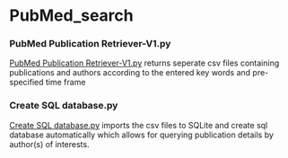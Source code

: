 # PubMed_search
### PubMed Publication Retriever-V1.py 
[PubMed Publication Retriever-V1.py](https://github.com/random-git/PubMed_search/blob/main/PubMed%20Publication%20Retriever-V1.py) returns seperate csv files containing publications and authors according to the entered key words and pre-specified time frame 
### Create SQL database.py 
[Create SQL database.py](https://github.com/random-git/PubMed_search/blob/main/Create%20SQL%20database.py) imports the csv files to SQLite and create sql database automatically which allows for querying publication details by author(s) of interests.

